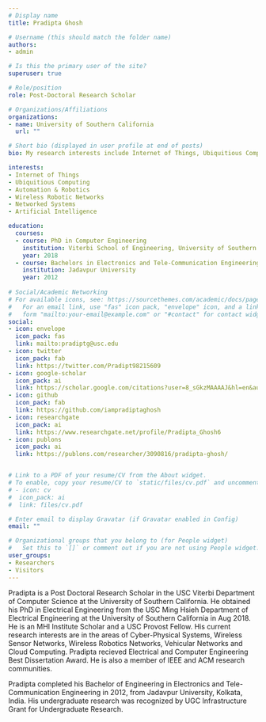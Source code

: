 ```yaml
---
# Display name
title: Pradipta Ghosh

# Username (this should match the folder name)
authors:
- admin

# Is this the primary user of the site?
superuser: true

# Role/position
role: Post-Doctoral Research Scholar

# Organizations/Affiliations
organizations:
- name: University of Southern California
  url: ""

# Short bio (displayed in user profile at end of posts)
bio: My research interests include Internet of Things, Ubiquitious Computing, Automation & Robotics, and Networked Systems.

interests:
- Internet of Things
- Ubiquitious Computing
- Automation & Robotics
- Wireless Robotic Networks
- Networked Systems
- Artificial Intelligence

education:
  courses:
  - course: PhD in Computer Engineering
    institution: Viterbi School of Engineering, University of Southern California
    year: 2018
  - course: Bachelors in Electronics and Tele-Communication Engineering
    institution: Jadavpur University
    year: 2012
  
# Social/Academic Networking
# For available icons, see: https://sourcethemes.com/academic/docs/page-builder/#icons
#   For an email link, use "fas" icon pack, "envelope" icon, and a link in the
#   form "mailto:your-email@example.com" or "#contact" for contact widget.
social:
- icon: envelope
  icon_pack: fas
  link: mailto:pradiptg@usc.edu
- icon: twitter
  icon_pack: fab
  link: https://twitter.com/Pradipt98215609
- icon: google-scholar
  icon_pack: ai
  link: https://scholar.google.com/citations?user=8_sGkzMAAAAJ&hl=en&authuser=1
- icon: github
  icon_pack: fab
  link: https://github.com/iampradiptaghosh
- icon: researchgate
  icon_pack: ai
  link: https://www.researchgate.net/profile/Pradipta_Ghosh6
- icon: publons
  icon_pack: ai
  link: https://publons.com/researcher/3090816/pradipta-ghosh/


# Link to a PDF of your resume/CV from the About widget.
# To enable, copy your resume/CV to `static/files/cv.pdf` and uncomment the lines below.
# - icon: cv
#  icon_pack: ai
#  link: files/cv.pdf

# Enter email to display Gravatar (if Gravatar enabled in Config)
email: ""

# Organizational groups that you belong to (for People widget)
#   Set this to `[]` or comment out if you are not using People widget.
user_groups:
- Researchers
- Visitors
---
```


Pradipta is a Post Doctoral Research Scholar in the USC Viterbi Department of Computer Science at the University of Southern California.
He obtained his PhD in Electrical Engineering from the USC Ming Hsieh Department of Electrical Engineering at the University of Southern California in Aug 2018. He is an MHI Institute Scholar and a USC Provost Fellow. His current research interests are in the areas of Cyber-Physical Systems, Wireless Sensor Networks, Wireless Robotics Networks, Vehicular Networks and Cloud Computing. Pradipta recieved Electrical and Computer Engineering Best Dissertation Award. He is also a member of IEEE and ACM research communities.

Pradipta completed his Bachelor of Engineering in Electronics and Tele-Communication Engineering in 2012, from Jadavpur University, Kolkata, India. His undergraduate research was recognized by UGC Infrastructure Grant for Undergraduate Research.
